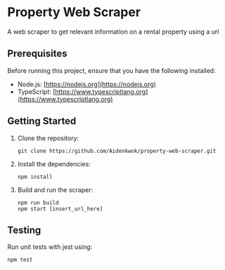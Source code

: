 # Property Web Scraper

A web scraper to get relevant information on a rental property using a url

## Prerequisites

Before running this project, ensure that you have the following installed:

- Node.js: [https://nodejs.org](https://nodejs.org)
- TypeScript: [https://www.typescriptlang.org](https://www.typescriptlang.org)

## Getting Started

1. Clone the repository:

   ```shell
   git clone https://github.com/Aidenkwok/property-web-scraper.git
   ```
2. Install the dependencies:
    ```shell
    npm install
    ```
3. Build and run the scraper:
    ```shell
    npm run build
    npm start [insert_url_here]
    ```

## Testing
Run unit tests with jest using:

```shell
npm test
```